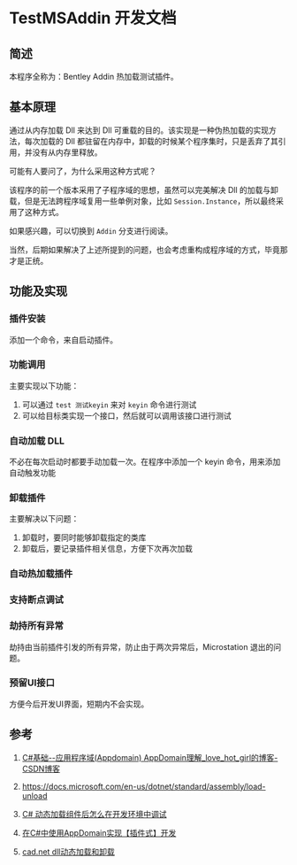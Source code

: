 # TestMSAddin 开发文档

## 简述

本程序全称为：Bentley Addin 热加载测试插件。

## 基本原理

通过从内存加载 Dll 来达到 Dll 可重载的目的。该实现是一种伪热加载的实现方法，每次加载的 Dll 都驻留在内存中，卸载的时候某个程序集时，只是丢弃了其引用，并没有从内存里释放。

可能有人要问了，为什么采用这种方式呢？

该程序的前一个版本采用了子程序域的思想，虽然可以完美解决 Dll 的加载与卸载，但是无法跨程序域复用一些单例对象，比如 `Session.Instance`，所以最终采用了这种方式。

如果感兴趣，可以切换到 `Addin` 分支进行阅读。

当然，后期如果解决了上述所提到的问题，也会考虑重构成程序域的方式，毕竟那才是正统。

## 功能及实现

### 插件安装

添加一个命令，来自启动插件。

### 功能调用

主要实现以下功能：

1. 可以通过 `test 测试keyin` 来对 `keyin` 命令进行测试
2. 可以给目标类实现一个接口，然后就可以调用该接口进行测试

### 自动加载 DLL

不必在每次启动时都要手动加载一次。在程序中添加一个 keyin 命令，用来添加自动触发功能

### 卸载插件

主要解决以下问题：

1. 卸载时，要同时能够卸载指定的类库
2. 卸载后，要记录插件相关信息，方便下次再次加载

### 自动热加载插件

### 支持断点调试

### 劫持所有异常

劫持由当前插件引发的所有异常，防止由于两次异常后，Microstation 退出的问题。

### 预留UI接口

方便今后开发UI界面，短期内不会实现。

## 参考

1. [C#基础--应用程序域(Appdomain) AppDomain理解_love_hot_girl的博客-CSDN博客](https://blog.csdn.net/love_hot_girl/article/details/82949177)

2. https://docs.microsoft.com/en-us/dotnet/standard/assembly/load-unload

3. [C# 动态加载组件后怎么在开发环境中调试](https://www.cnblogs.com/DasonKwok/p/10510218.html)

4. [在C#中使用AppDomain实现【插件式】开发](https://www.cnblogs.com/mq0036/p/14646523.html)

5. [cad.net dll动态加载和卸载](https://www.cnblogs.com/JJBox/p/13833350.html)